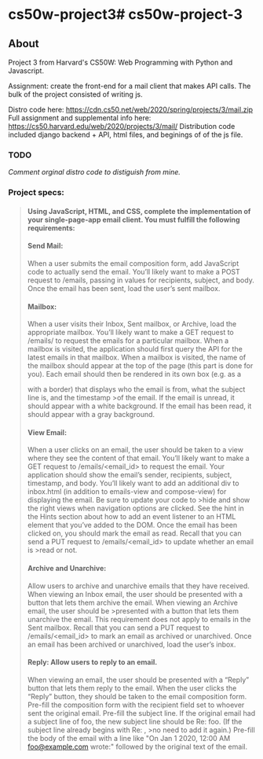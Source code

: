 # cs50w-project3# cs50w-project-3

## About

Project 3 from Harvard's CS50W: Web Programming with Python and Javascript.

Assignment: create the front-end for a mail client that makes API calls.
The bulk of the project consisted of writing js.

Distro code here: https://cdn.cs50.net/web/2020/spring/projects/3/mail.zip 
Full assignment and supplemental info here: https://cs50.harvard.edu/web/2020/projects/3/mail/
Distribution code included django backend + API, html files, and beginings of of the js file. 

### TODO
*Comment orginal distro code to distiguish from mine.*

### Project specs:

> #### Using JavaScript, HTML, and CSS, complete the implementation of your single-page-app email client. You must fulfill the following requirements:
>
> #### Send Mail: 
>When a user submits the email composition form, add JavaScript code to actually send the email.
>You’ll likely want to make a POST request to /emails, passing in values for recipients, subject, and body.
>Once the email has been sent, load the user’s sent mailbox.
>
> #### Mailbox: 
>When a user visits their Inbox, Sent mailbox, or Archive, load the appropriate mailbox.
>You’ll likely want to make a GET request to /emails/<mailbox> to request the emails for a particular mailbox.
>When a mailbox is visited, the application should first query the API for the latest emails in that mailbox.
>When a mailbox is visited, the name of the mailbox should appear at the top of the page (this part is done for you).
>Each email should then be rendered in its own box (e.g. as a <div> with a border) that displays who the email is from, what the subject line is, and the timestamp >of the email. If the email is unread, it should appear with a white background. If the email has been read, it should appear with a gray background.
>
> #### View Email: 
>When a user clicks on an email, the user should be taken to a view where they see the content of that email.
>You’ll likely want to make a GET request to /emails/<email_id> to request the email.
>Your application should show the email’s sender, recipients, subject, timestamp, and body.
>You’ll likely want to add an additional div to inbox.html (in addition to emails-view and compose-view) for displaying the email. Be sure to update your code to >hide and show the right views when navigation options are clicked.
>See the hint in the Hints section about how to add an event listener to an HTML element that you’ve added to the DOM.
>Once the email has been clicked on, you should mark the email as read. Recall that you can send a PUT request to /emails/<email_id> to update whether an email is >read or not.
>
> #### Archive and Unarchive: 
>Allow users to archive and unarchive emails that they have received.
>When viewing an Inbox email, the user should be presented with a button that lets them archive the email. When viewing an Archive email, the user should be >presented with a button that lets them unarchive the email. This requirement does not apply to emails in the Sent mailbox.
>Recall that you can send a PUT request to /emails/<email_id> to mark an email as archived or unarchived.
>Once an email has been archived or unarchived, load the user’s inbox.
>
> #### Reply: Allow users to reply to an email.
>When viewing an email, the user should be presented with a “Reply” button that lets them reply to the email.
>When the user clicks the “Reply” button, they should be taken to the email composition form.
>Pre-fill the composition form with the recipient field set to whoever sent the original email.
>Pre-fill the subject line. If the original email had a subject line of foo, the new subject line should be Re: foo. (If the subject line already begins with Re: , >no need to add it again.)
>Pre-fill the body of the email with a line like "On Jan 1 2020, 12:00 AM foo@example.com wrote:" followed by the original text of the email.
